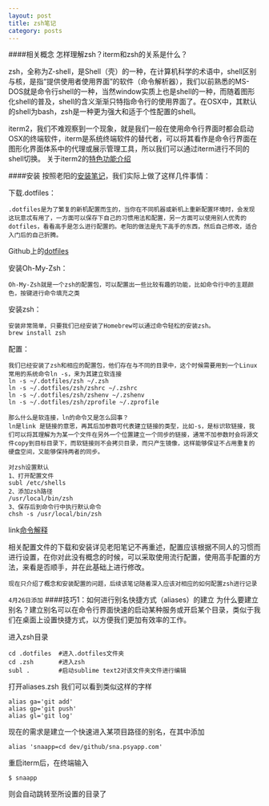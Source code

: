 ```yaml
---
layout: post
title: zsh笔记
category: posts
---
```


####相关概念
	怎样理解zsh？iterm和zsh的关系是什么？

zsh，全称为Z-shell，是Shell（壳）的一种，在计算机科学的术语中，shell区别与核，是指“提供使用者使用界面”的软件（命令解析器），我们以前熟悉的MS-DOS就是命令行shell的一种，当然window实质上也是shell的一种，而随着图形化shell的普及，shell的含义渐渐只特指命令行的使用界面了。在OSX中，其默认的shell为bash，zsh是一种更为强大和适于个性配置的shell。

iterm2，我们不难观察到一个现象，就是我们一般在使用命令行界面时都会启动OSX的终端软件，iterm是系统终端软件的替代者，可以将其看作是命令行界面在图形化界面体系中的代理或展示管理工具，所以我们可以通过iterm进行不同的shell切换。
关于iterm2的[特色功能介绍](http://www.yangzhiping.com/tech/iterm2.html)

####安装
按照老阳的[安装笔记](http://www.yangzhiping.com/tech/mac-dev.html)，我们实际上做了这样几件事情：

下载.dotfiles：
	
	.dotfiles是为了繁复的新机配置而生的，当你在不同机器或新机上重新配置环境时，会发现这玩意忒有用了，一方面可以保存下自己的习惯用法和配置，另一方面可以使用别人优秀的dotfiles，看看高手是怎么进行配置的。老阳的做法是先下高手的东西，然后自己修改，适合入门后的自己折腾。
	
Github上的[dotfiles](https://github.com/search?q=dotfiles&ref=cmdform)

安装Oh-My-Zsh：

	Oh-My-Zsh就是一个zsh的配置包，可以配置出一些比较有趣的功能，比如命令行中的主题颜色，按键进行命令填充之类
	

安装zsh：

	安装非常简单，只要我们已经安装了Homebrew可以通过命令轻松的安装zsh。
	brew install zsh

配置：
	
	我们已经安装了zsh和相应的配置包，他们存在与不同的目录中，这个时候需要用到一个Linux常用的系统命令ln -s，来为其建立软连接
	ln -s ~/.dotfiles/zsh ~/.zsh
	ln -s ~/.dotfiles/zsh/zshrc ~/.zshrc
	ln -s ~/.dotfiles/zsh/zshenv ~/.zshenv
	ln -s ~/.dotfiles/zsh/zprofile ~/.zprofile
	
	那么什么是软连接，ln的命令又是怎么回事？
	ln是link 是链接的意思，再其后加参数可代表建立链接的类型，比如-s，是标识软链接，我们可以将其理解为为某一个文件在另外一个位置建立一个同步的链接，通常不加参数时会将源文件copy到目标目录下，而软链接则不会拷贝目录，而只产生镜像，这样能够保证不占用重复的硬盘空间，又能够保持两者的同步。
	
	对zsh设置默认
	1、打开配置文件
	subl /etc/shells
	2、添加zsh路径
	/usr/local/bin/zsh
	3、保存后到命令行中执行默认命令
	chsh -s /usr/local/bin/zsh
link[命令解释](http://www.linuxso.com/command/ln.html)
	
相关配置文件的下载和安装详见老阳笔记不再重述，配置应该根据不同人的习惯而进行设置，在你对此没有概念的时候，可以采取使用流行配置，使用高手配置的方法，来看是否顺手，并在此基础上进行修改。


`现在只介绍了概念和安装配置的问题，后续该笔记随着深入应该对相应的如何配置zsh进行记录`


`4月26日添加`
####技巧1：如何进行别名快捷方式（aliases）的建立
为什么要建立别名？建立别名可以在命令行界面快速的启动某种服务或开启某个目录，类似于我们在桌面上设置快捷方式，以方便我们更加有效率的工作。

进入zsh目录

	cd .dotfiles  #进入.dotfiles文件夹
	cd .zsh       #进入zsh
	subl .        #启动sublime text2对该文件夹文件进行编辑
	
打开aliases.zsh
我们可以看到类似这样的字样
	
	alias ga='git add'
	alias gp='git push'
	alias gl='git log'
	

现在的需求是建立一个快速进入某项目路径的别名，在其中添加

	alias 'snaapp=cd dev/github/sna.psyapp.com'

重启iterm后，在终端输入

	$ snaapp
	
则会自动跳转至所设置的目录了



	